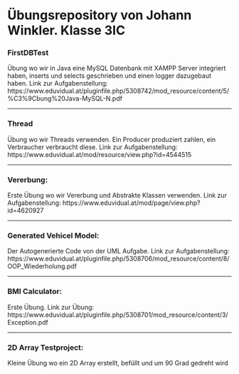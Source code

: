 <h1>Übungsrepository von Johann Winkler. Klasse 3IC</h1>

<h3>FirstDBTest</h3>
Übung wo wir in Java eine MySQL Datenbank mit XAMPP Server integriert haben, inserts und selects geschrieben und einen logger dazugebaut haben. Link zur Aufgabenstellung: https://www.eduvidual.at/pluginfile.php/5308742/mod_resource/content/5/%C3%9Cbung%20Java-MySQL-N.pdf
<br><hr>
<h3>Thread</h3>
Übung wo wir Threads verwenden. Ein Producer produziert zahlen, ein Verbraucher verbraucht diese. Link zur Aufgabenstellung: https://www.eduvidual.at/mod/resource/view.php?id=4544515
<br><hr>
<h3>Vererbung:</h3>
Erste Übung wo wir Vererbung und Abstrakte Klassen verwenden. Link zur Aufgabenstellung: https://www.eduvidual.at/mod/page/view.php?id=4620927
<br><hr>
<h3>Generated Vehicel Model:</h3>
Der Autogenerierte Code von der UML Aufgabe. Link zur Aufgabenstellung: https://www.eduvidual.at/pluginfile.php/5308706/mod_resource/content/8/OOP_Wiederholung.pdf
<br><hr>
<h3>BMI Calculator:</h3>
Erste Übung. Link zur Übung: https://www.eduvidual.at/pluginfile.php/5308701/mod_resource/content/3/Exception.pdf
<br><hr>
<h3>2D Array Testproject:</h3>
Kleine Übung wo ein 2D Array erstellt, befüllt und um 90 Grad gedreht wird
